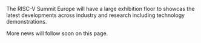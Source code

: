 The RISC-V Summit Europe will have a large exhibition floor to showcas
the latest developments across industry and research including
technology demonstrations.

More news will follow soon on this page.
